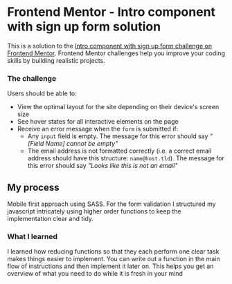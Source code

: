# Frontend Mentor - Intro component with sign up form solution

This is a solution to the [Intro component with sign up form challenge on Frontend Mentor](https://www.frontendmentor.io/challenges/intro-component-with-signup-form-5cf91bd49edda32581d28fd1). Frontend Mentor challenges help you improve your coding skills by building realistic projects.

### The challenge

Users should be able to:

- View the optimal layout for the site depending on their device's screen size
- See hover states for all interactive elements on the page
- Receive an error message when the `form` is submitted if:
  - Any `input` field is empty. The message for this error should say _"[Field Name] cannot be empty"_
  - The email address is not formatted correctly (i.e. a correct email address should have this structure: `name@host.tld`). The message for this error should say _"Looks like this is not an email"_

## My process

Mobile first approach using SASS.
For the form validation I structured my javascript intricately using higher order functions to keep the
implementation clear and tidy.

### What I learned

I learned how reducing functions so that they each perform one clear task makes things easier to implement.
You can write out a function in the main flow of instructions and then implement it later on.
This helps you get an overview of what you need to do while it is fresh in your mind
